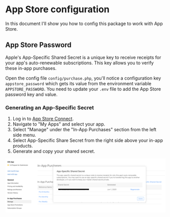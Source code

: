 # App Store configuration
In this document I'll show you how to config this package to work with App Store. 

## App Store Password
Apple's App-Specific Shared Secret is a unique key to receive receipts for your app's auto-renewable subscriptions. This key allows you to verify these in-app purchases.

Open the config file `config/purchase.php`, you'll notice a configuration key `appstore_password` which gets its value from the environment variable `APPSTORE_PASSWORD`. You need to update your `.env` file to add the App Store password key and value.

### Generating an App-Specific Secret
1. Log in to [App Store Connect](https://appstoreconnect.apple.com/).
2. Navigate to "My Apps" and select your app.
3. Select "Manage" under the "In-App Purchases" section from the left side menu.
4. Select App-Specific Share Secret from the right side above your in-app products.
5. Generate and copy your shared secret.

![App Store Password Screenshot](./app_store_password_screenshot.png "App Store Password Screenshot")
